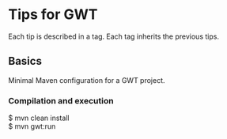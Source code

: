 # Tips for GWT

Each tip is described in a tag. Each tag inherits the previous tips.

## Basics
Minimal Maven configuration for a GWT project.

### Compilation and execution
$ mvn clean install  
$ mvn gwt:run  